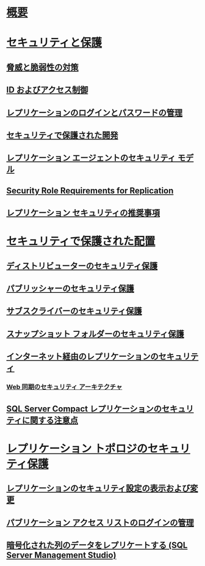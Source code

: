 # [概要](security-overview-replication.md)  
# [セキュリティと保護](security-and-protection-replication.md)  
## [脅威と脆弱性の対策](threat-and-vulnerability-mitigation-replication.md)  
## [ID およびアクセス制御](identity-and-access-control-replication.md)  
## [レプリケーションのログインとパスワードの管理](manage-logins-and-passwords-in-replication.md)  
## [セキュリティで保護された開発](secure-development-replication.md)  
## [レプリケーション エージェントのセキュリティ モデル](replication-agent-security-model.md)  
## [Security Role Requirements for Replication](security-role-requirements-for-replication.md)  
## [レプリケーション セキュリティの推奨事項](replication-security-best-practices.md)  
# [セキュリティで保護された配置](secure-deployment-replication.md)  
## [ディストリビューターのセキュリティ保護](secure-the-distributor.md)  
## [パブリッシャーのセキュリティ保護](secure-the-publisher.md)  
## [サブスクライバーのセキュリティ保護](secure-the-subscriber.md)  
## [スナップショット フォルダーのセキュリティ保護](secure-the-snapshot-folder.md)  
## [インターネット経由のレプリケーションのセキュリティ](securing-replication-over-the-internet.md)  
### [Web 同期のセキュリティ アーキテクチャ](security-architecture-for-web-synchronization.md)  
## [SQL Server Compact レプリケーションのセキュリティに関する注意点](security-considerations-for-sql-server-compact-replication.md)  
# [レプリケーション トポロジのセキュリティ保護](secure-a-replication-topology.md)  
## [レプリケーションのセキュリティ設定の表示および変更](view-and-modify-replication-security-settings.md)  
## [パブリケーション アクセス リストのログインの管理](manage-logins-in-the-publication-access-list.md)  
## [暗号化された列のデータをレプリケートする (SQL Server Management Studio)](replicate-data-in-encrypted-columns-sql-server-management-studio.md)  
